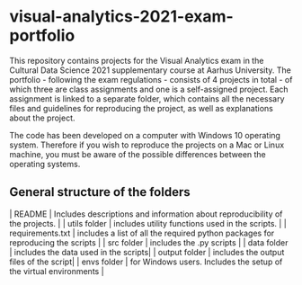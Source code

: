 # visual-analytics-2021-exam-portfolio
This repository contains projects for the Visual Analytics exam in the Cultural Data Science 2021 supplementary course at Aarhus University.
The portfolio - following the exam regulations - consists of 4 projects in total - of which three are class assignments and one is a self-assigned project. Each assignment is linked to a separate folder, which contains all the necessary files and guidelines for reproducing the project, as well as explanations about the project.

The code has been developed on a computer with Windows 10 operating system. Therefore if you wish to reproduce the projects on a Mac or Linux machine, you must be aware of the possible differences between the operating systems.

## General structure of the folders

| README      | Includes descriptions and information about reproducibility of the projects. |
| utils folder | includes utility functions used in the scripts. |
| requirements.txt | includes a list of all the required python packages for reproducing the scripts |
| src folder   | includes the .py scripts       |
| data folder | includes the data used in the scripts|
| output folder | includes the output files of the script|
| envs folder | for Windows users. Includes the setup of the virtual environments |
